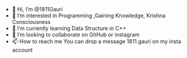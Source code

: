 - 👋 Hi, I’m @1811Gauri
- 👀 I’m interested in Programming ,Gaining Knowledge, Krishna Consciousness 
- 🌱 I’m currently learning Data Structure in C++
- 💞️ I’m looking to collaborate on GitHub or instagram
- 📫 How to reach me You can drop a message 1811.gauri on my insta account 

<!---
1811Gauri/1811Gauri is a ✨ special ✨ repository because its `README.md` (this file) appears on your GitHub profile.
You can click the Preview link to take a look at your changes.
--->
